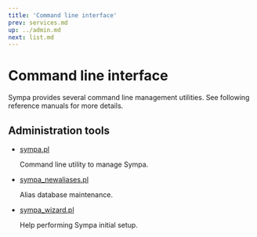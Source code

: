 ```yaml
---
title: 'Command line interface'
prev: services.md
up: ../admin.md
next: list.md
---
```


Command line interface
======================

Sympa provides several command line management utilities.  See following
reference manuals for more details.

Administration tools
--------------------

  - [sympa.pl](../man/sympa.1.md)

    Command line utility to manage Sympa.

  - [sympa\_newaliases.pl](../man/sympa_newaliases.1.md)

    Alias database maintenance.

  - [sympa\_wizard.pl](../man/sympa_wizard.1.md)

    Help performing Sympa initial setup.

